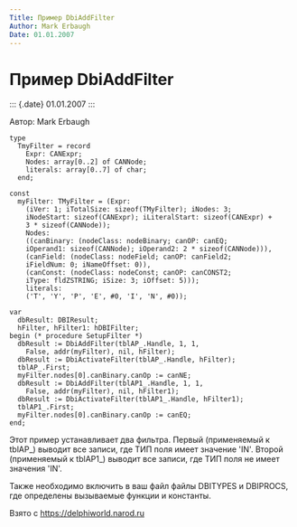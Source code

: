 ```yaml
---
Title: Пример DbiAddFilter
Author: Mark Erbaugh
Date: 01.01.2007
---
```



Пример DbiAddFilter
===================

::: {.date}
01.01.2007
:::

Автор: Mark Erbaugh

    type
      TmyFilter = record
        Expr: CANExpr;
        Nodes: array[0..2] of CANNode;
        literals: array[0..7] of char;
      end;
     
    const
      myFilter: TMyFilter = (Expr:
        (iVer: 1; iTotalSize: sizeof(TMyFilter); iNodes: 3;
        iNodeStart: sizeof(CANExpr); iLiteralStart: sizeof(CANExpr) +
        3 * sizeof(CANNode));
        Nodes:
        ((canBinary: (nodeClass: nodeBinary; canOP: canEQ;
        iOperand1: sizeof(CANNode); iOperand2: 2 * sizeof(CANNode))),
        (canField: (nodeClass: nodeField; canOP: canField2;
        iFieldNum: 0; iNameOffset: 0)),
        (canConst: (nodeClass: nodeConst; canOP: canCONST2;
        iType: fldZSTRING; iSize: 3; iOffset: 5)));
        literals:
        ('T', 'Y', 'P', 'E', #0, 'I', 'N', #0));
     
    var
      dbResult: DBIResult;
      hFilter, hFilter1: hDBIFilter;
    begin (* procedure SetupFilter *)
      dbResult := DbiAddFilter(tblAP_.Handle, 1, 1,
        False, addr(myFilter), nil, hFilter);
      dbResult := DbiActivateFilter(tblAP_.Handle, hFilter);
      tblAP_.First;
      myFilter.nodes[0].canBinary.canOp := canNE;
      dbResult := DbiAddFilter(tblAP1_.Handle, 1, 1,
        False, addr(myFilter), nil, hFilter1);
      dbResult := DbiActivateFilter(tblAP1_.Handle, hFilter1);
      tblAP1_.First;
      myFilter.nodes[0].canBinary.canOp := canEQ;
    end;

Этот пример устанавливает два фильтра. Первый (применяемый к tblAP\_)
выводит все записи, где ТИП поля имеет значение \'IN\'. Второй
(применяемый к tblAP1\_) выводит все записи, где ТИП поля не имеет
значения \'IN\'.

Также необходимо включить в ваш файл файлы DBITYPES и DBIPROCS, где
определены вызываемые функции и константы.

Взято с <https://delphiworld.narod.ru>
